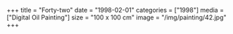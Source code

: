 +++
title = "Forty-two"
date = "1998-02-01"
categories = ["1998"]
media = ["Digital Oil Painting"]
size = "100 x 100 cm"
image = "/img/painting/42.jpg"
+++
